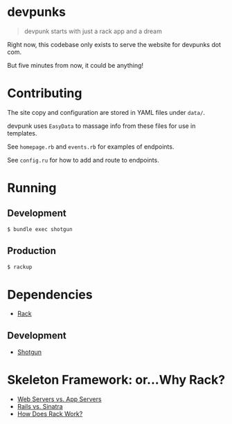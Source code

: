 # devpunks

> devpunk starts with just a rack app and a dream

Right now, this codebase only exists to serve the website for devpunks dot com.

But five minutes from now, it could be anything!

# Contributing

The site copy and configuration are stored in YAML files under `data/`.

devpunk uses `EasyData` to massage info from these files for use in templates.

See `homepage.rb` and `events.rb` for examples of endpoints.

See `config.ru` for how to add and route to endpoints.

# Running
## Development
```bash
$ bundle exec shotgun
```

## Production
```bash
$ rackup
```

# Dependencies
- [Rack](https://rack.github.io)

## Development
- [Shotgun](https://github.com/rtomayko/shotgun#shotgun)

# Skeleton Framework: or...Why Rack?
- [Web Servers vs. App Servers](http://www.justinweiss.com/articles/a-web-server-vs-an-app-server/)
- [Rails vs. Sinatra](https://blog.engineyard.com/2014/rails-vs-sinatra)
- [How Does Rack Work?](https://blog.engineyard.com/2015/understanding-rack-apps-and-middleware)

